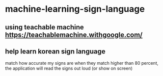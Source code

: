 # machine-learning-sign-language

## using teachable machine https://teachablemachine.withgoogle.com/
## help learn korean sign language
match how accurate my signs are 
when they match higher than 80 percent, the application will read the signs out loud (or show on screen)
